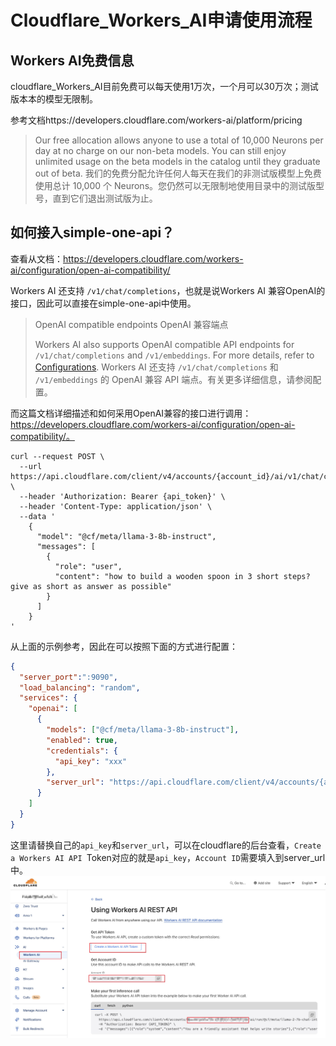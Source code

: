 # Cloudflare_Workers_AI申请使用流程

## Workers AI免费信息

cloudflare_Workers_AI目前免费可以每天使用1万次，一个月可以30万次；测试版本本的模型无限制。

参考文档https://developers.cloudflare.com/workers-ai/platform/pricing

> Our free allocation allows anyone to use a total of 10,000 Neurons per day at no charge on our non-beta models. You can still enjoy unlimited usage on the beta models in the catalog until they graduate out of beta.
> 我们的免费分配允许任何人每天在我们的非测试版模型上免费使用总计 10,000 个 Neurons。您仍然可以无限制地使用目录中的测试版型号，直到它们退出测试版为止。



## 如何接入simple-one-api？

查看从文档：https://developers.cloudflare.com/workers-ai/configuration/open-ai-compatibility/

Workers AI 还支持 `/v1/chat/completions`，也就是说Workers AI 兼容OpenAI的接口，因此可以直接在simple-one-api中使用。

> OpenAI compatible endpoints
> OpenAI 兼容端点
>
> Workers AI also supports OpenAI compatible API endpoints for `/v1/chat/completions` and `/v1/embeddings`. For more details, refer to [Configurations](https://developers.cloudflare.com/workers-ai/configuration/open-ai-compatibility/).
> Workers AI 还支持 `/v1/chat/completions` 和 `/v1/embeddings` 的 OpenAI 兼容 API 端点。有关更多详细信息，请参阅配置。



而这篇文档详细描述和如何采用OpenAI兼容的接口进行调用：https://developers.cloudflare.com/workers-ai/configuration/open-ai-compatibility/。

```shell
curl --request POST \
  --url https://api.cloudflare.com/client/v4/accounts/{account_id}/ai/v1/chat/completions \
  --header 'Authorization: Bearer {api_token}' \
  --header 'Content-Type: application/json' \
  --data '
    {
      "model": "@cf/meta/llama-3-8b-instruct",
      "messages": [
        {
          "role": "user",
          "content": "how to build a wooden spoon in 3 short steps? give as short as answer as possible"
        }
      ]
    }
'
```

从上面的示例参考，因此在可以按照下面的方式进行配置：

```json
{
  "server_port":":9090",
  "load_balancing": "random",
  "services": {
    "openai": [
      {
        "models": ["@cf/meta/llama-3-8b-instruct"],
        "enabled": true,
        "credentials": {
          "api_key": "xxx"
        },
        "server_url": "https://api.cloudflare.com/client/v4/accounts/{account_id}/ai/v1"
      }
    ]
  }
}
```

这里请替换自己的`api_key`和`server_url`，可以在cloudflare的后台查看，`Create a Workers AI API `Token对应的就是`api_key`，`Account ID`需要填入到server_url中。
![cloudflare_work_ai后台](asset/cloudflare_work_ai.jpg)